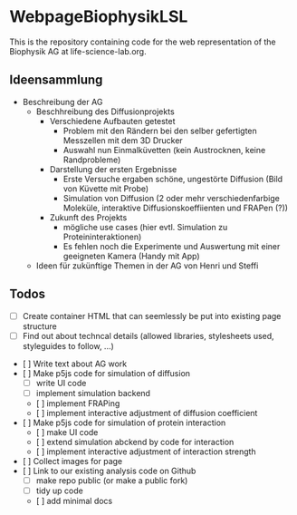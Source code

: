 # WebpageBiophysikLSL
This is the repository containing code for the web representation of the Biophysik AG at life-science-lab.org.

## Ideensammlung

* Beschreibung der AG
  * Beschhreibung des Diffusionprojekts
    * Verschiedene Aufbauten getestet 
      * Problem mit den Rändern bei den selber gefertigten Messzellen mit dem 3D Drucker
      * Auswahl nun Einmalküvetten (kein Austrocknen, keine Randprobleme)                               
    * Darstellung der ersten Ergebnisse
      * Erste Versuche ergaben schöne, ungestörte Diffusion (Bild von Küvette mit Probe)
      * Simulation von Diffusion (2 oder mehr verschiedenfarbige Moleküle, interaktive Diffusionskoeffiienten und FRAPen (?))
    * Zukunft des Projekts
      * mögliche use cases (hier evtl. Simulation zu Proteininteraktionen)
      * Es fehlen noch die Experimente und Auswertung mit einer geeigneten Kamera (Handy mit App)
  * Ideen für zukünftige Themen in der AG von Henri und Steffi

## Todos

- [ ] Create container HTML that can seemlessly be put into existing page structure
- [ ] Find out about techncal details (allowed libraries, stylesheets used, styleguides to follow, ...)
- [ ] Write text about AG work
- [ ] Make p5js code for simulation of diffusion
  - [ ] write UI code
  - [ ] implement simulation backend
  - [ ] implement FRAPing
  - [ ] implement interactive adjustment of diffusion coefficient
- [ ] Make p5js code for simulation of protein interaction
  - [ ] make UI code
  - [ ] extend simulation abckend by code for interaction
  - [ ] implement interactive adjustment of interaction strength
- [ ] Collect images for page
- [ ] Link to our existing analysis code on Github
  - [ ] make repo public (or make a public fork)
  - [ ] tidy up code
  - [ ] add minimal docs
